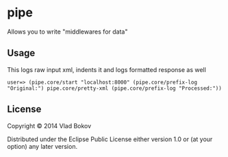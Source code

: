 # pipe

Allows you to write "middlewares for data"

## Usage

This logs raw input xml, indents it and logs formatted response as well

    user=> (pipe.core/start "localhost:8000" (pipe.core/prefix-log "Original:") pipe.core/pretty-xml (pipe.core/prefix-log "Processed:"))

## License

Copyright © 2014 Vlad Bokov

Distributed under the Eclipse Public License either version 1.0 or (at
your option) any later version.
